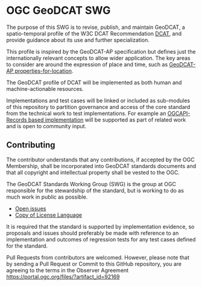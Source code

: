# OGC GeoDCAT SWG

The purpose of this SWG is to revise, publish, and maintain GeoDCAT, a spatio-temporal profile of the W3C DCAT Recommendation [DCAT](https://www.w3.org/TR/vocab-dcat-2/), and provide guidance about its use and further specialization.

This profile is inspired by the GeoDCAT-AP specification but defines just the internationally relevant concepts to allow wider application. The key areas to consider are around the expression of place and time, such as [GeoDCAT-AP properties-for-location](https://semiceu.github.io/GeoDCAT-AP/releases/#properties-for-location).

The GeoDCAT profile of DCAT will be implemented as both human and machine-actionable resources.

Implementations and test cases will be linked or included as sub-modules of this repository to partition governance and access of the core standard from the technical work to test implementations. For example an [OGCAPI-Records based implementation](https://github.com/ogcincubator/geodcat-ogcapi-records/blob/master/README.md) will be supported as part of related work and is open to community input.

## Contributing

The contributor understands that any contributions, if accepted by the OGC Membership, shall be incorporated into GeoDCAT standards documents and that all copyright and intellectual property shall be vested to the OGC.

The GeoDCAT Standards Working Group (SWG) is the group at OGC responsible for the stewardship of the standard, but is working to do as much work in public as possible.

* [Open issues](https://github.com/opengeospatial/GeoDCAT-SWG/issues)
* [Copy of License Language](https://github.com/opengeospatial/GeoDCAT-SWG/main/LICENSE)

It is required that the standard is supported by implementation evidence, so proposals and issues should preferably be made with reference to an implementation and outcomes of regression tests for any test cases defined for the standard.

Pull Requests from contributors are welcomed. However, please note that by sending a Pull Request or Commit to this GitHub repository, you are agreeing to the terms in the Observer Agreement https://portal.ogc.org/files/?artifact_id=92169
